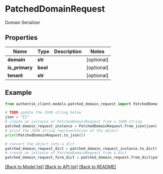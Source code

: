 # PatchedDomainRequest

Domain Serializer

## Properties

Name | Type | Description | Notes
------------ | ------------- | ------------- | -------------
**domain** | **str** |  | [optional] 
**is_primary** | **bool** |  | [optional] 
**tenant** | **str** |  | [optional] 

## Example

```python
from authentik_client.models.patched_domain_request import PatchedDomainRequest

# TODO update the JSON string below
json = "{}"
# create an instance of PatchedDomainRequest from a JSON string
patched_domain_request_instance = PatchedDomainRequest.from_json(json)
# print the JSON string representation of the object
print(PatchedDomainRequest.to_json())

# convert the object into a dict
patched_domain_request_dict = patched_domain_request_instance.to_dict()
# create an instance of PatchedDomainRequest from a dict
patched_domain_request_form_dict = patched_domain_request.from_dict(patched_domain_request_dict)
```
[[Back to Model list]](../README.md#documentation-for-models) [[Back to API list]](../README.md#documentation-for-api-endpoints) [[Back to README]](../README.md)


